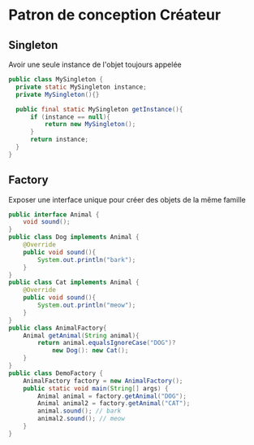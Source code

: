 # Patron de conception Créateur

## Singleton
 Avoir une seule instance de l'objet toujours appelée
```Java
public class MySingleton {
  private static MySingleton instance;
  private MySingleton(){}

  public final static MySingleton getInstance(){
      if (instance == null){
          return new MySingleton();
      }
      return instance;
  }  
}
```
## Factory
Exposer une interface unique pour créer des objets de la même famille 
```Java
public interface Animal {
    void sound();
}
public class Dog implements Animal {
    @Override
    public void sound(){
        System.out.println("bark");
    }
}
public class Cat implements Animal {
    @Override
    public void sound(){
        System.out.println("meow");
    }
}
public class AnimalFactory{
    Animal getAnimal(String animal){
        return animal.equalsIgnoreCase("DOG")? 
            new Dog(): new Cat();
    }
}
public class DemoFactory {
    AnimalFactory factory = new AnimalFactory();
    public static void main(String[] args) {
        Animal animal = factory.getAnimal("DOG");
        Animal animal2 = factory.getAnimal("CAT");
        animal.sound(); // bark
        animal2.sound(); // meow
    }
}
```